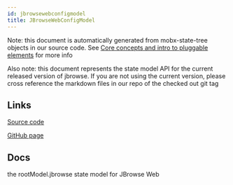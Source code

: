 ```yaml
---
id: jbrowsewebconfigmodel
title: JBrowseWebConfigModel
---
```


Note: this document is automatically generated from mobx-state-tree objects in
our source code. See
[Core concepts and intro to pluggable elements](/docs/developer_guide/) for more
info

Also note: this document represents the state model API for the current released
version of jbrowse. If you are not using the current version, please cross
reference the markdown files in our repo of the checked out git tag

## Links

[Source code](https://github.com/GMOD/jbrowse-components/blob/main/products/jbrowse-web/src/jbrowseModel.ts)

[GitHub page](https://github.com/GMOD/jbrowse-components/tree/main/website/docs/models/JBrowseWebConfigModel.md)

## Docs

the rootModel.jbrowse state model for JBrowse Web
